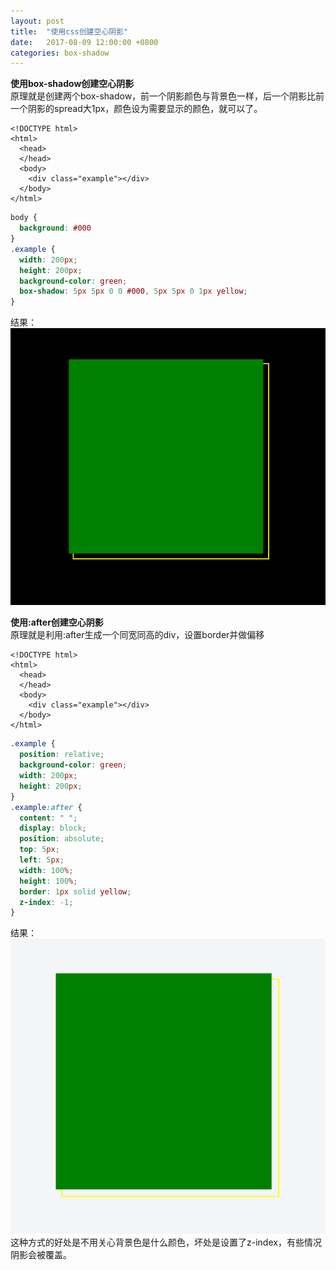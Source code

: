 ```yaml
---
layout: post
title:  "使用css创建空心阴影"
date:   2017-08-09 12:00:00 +0800
categories: box-shadow
---
```


**使用box-shadow创建空心阴影**  
原理就是创建两个box-shadow，前一个阴影颜色与背景色一样，后一个阴影比前一个阴影的spread大1px，颜色设为需要显示的颜色，就可以了。
```
<!DOCTYPE html>
<html>
  <head>
  </head>
  <body>
    <div class="example"></div>
  </body>
</html>
```
```css
body {
  background: #000
}
.example {
  width: 200px;
  height: 200px;
  background-color: green;
  box-shadow: 5px 5px 0 0 #000, 5px 5px 0 1px yellow;
}
```
结果：  
![img](https://raw.githubusercontent.com/Pickcle/pickcle.github.io/master/images/box-shadow.png)

**使用:after创建空心阴影**  
原理就是利用:after生成一个同宽同高的div，设置border并做偏移
```
<!DOCTYPE html>
<html>
  <head>
  </head>
  <body>
    <div class="example"></div>
  </body>
</html>
```
```css
.example {
  position: relative;
  background-color: green;
  width: 200px;
  height: 200px;
}
.example:after {
  content: " ";
  display: block;
  position: absolute;
  top: 5px;
  left: 5px;
  width: 100%;
  height: 100%;
  border: 1px solid yellow;
  z-index: -1;
}
```
结果：  
![img](https://raw.githubusercontent.com/Pickcle/pickcle.github.io/master/images/after-border.png)  
这种方式的好处是不用关心背景色是什么颜色，坏处是设置了z-index，有些情况阴影会被覆盖。
